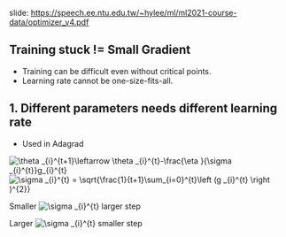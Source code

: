 slide: https://speech.ee.ntu.edu.tw/~hylee/ml/ml2021-course-data/optimizer_v4.pdf

## Training stuck != Small Gradient

  * Training can be difficult even without critical points.  
  * Learning rate cannot be one-size-fits-all.  

## 1. Different parameters needs different learning rate  

  * Used in Adagrad  

<img src="https://latex.codecogs.com/svg.image?\theta&space;_{i}^{t&plus;1}\leftarrow&space;\theta&space;_{i}^{t}-\frac{\eta&space;}{\sigma&space;_{i}^{t}}g_{i}^{t}" title="\theta _{i}^{t+1}\leftarrow \theta _{i}^{t}-\frac{\eta }{\sigma _{i}^{t}}g_{i}^{t}" />  

<img src="https://latex.codecogs.com/svg.image?\sigma&space;_{i}^{t}&space;=&space;\sqrt{\frac{1}{t&plus;1}\sum_{i=0}^{t}\left&space;(g&space;_{i}^{t}&space;\right&space;)^{2}}" title="\sigma _{i}^{t} = \sqrt{\frac{1}{t+1}\sum_{i=0}^{t}\left (g _{i}^{t} \right )^{2}}" />  

 
 Smaller <img src="https://latex.codecogs.com/svg.image?\sigma&space;_{i}^{t}&space;" title="\sigma _{i}^{t} " /> larger step  
 
 Larger <img src="https://latex.codecogs.com/svg.image?\sigma&space;_{i}^{t}&space;" title="\sigma _{i}^{t} " /> smaller step  
